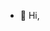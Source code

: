 - 👋 Hi, 


<!---
Jean2002mug/Jean2002mug is a ✨ special ✨ repository because its `README.md` (this file) appears on your GitHub profile.
You can click the Preview link to take a look at your changes.
--->
